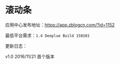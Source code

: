 # 滚动条

应用中心发布地址：https://app.zblogcn.com/?id=1152

最低平台需求：`1.4 Deeplue Build 150101`

更新日志：

v1.0 2016/11/21 首个版本